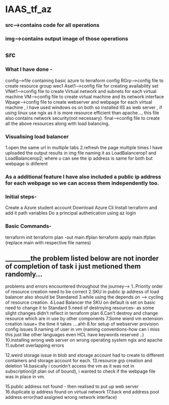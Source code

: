 # IAAS_tf_az


### src-->contains code for all operations
 ### img-->contains output image of those operations

## src
### What I have done -
  config-->file containing basic azure to terraform config
  RGrp-->config file to create resource group wec1
  Aset1-->config file for creating availability set
  VNet1-->config file to create Virtual network and subnets for each virtual machine
  VM-->config file to create virtual machine and its network interface
  Wpage-->config file to create webserver and webpage for each virtual machine , i have used windows os on both so installed IIS as web server , if using linux use ngix as it is more resource efficient than                 apache..., this file also contains network security(not necessary).
  final-->config file to create all the above resources along with load balancing.
  
  
  
### Visualising load balancer 
  1.open the same url in multiple tabs
  2.refresh the page multiple times
  I have uploaded the output results in img file naming it as LoadBalancerop1 and LoadBalancerop2;
  where u can see the ip address is same for both but webpage is diiferent

### As a additional feature I have also included a public ip address for each webpage so we can access them independently too.



### Initial steps-
Create a Azure student account
Download Azure Cli
Install terraform and add it path variables
Do a principal authetication using az login

### Basic Commands-
terraform init
terraform plan -out main.tfplan
terraform apply main.tfplan
(replace main with respective file names)






## ________the problem listed below are not inorder of completion of task i just metioned them randomly...
problems and errors encountered throughout the journey-->
1..Priority order of resource creation need to be correct
2.SKU in public ip address of load balancer also should be Standared
3.while using the depends on --> cycling of resource creation.
4.Load Balancer the SKU on default is set on basic need to change it to Standard 
5.need of destroying resources- as some slight changes didn't reflect in terraform plan
6.Can't destroy and change resource which are in use by other components 
7.Some wierd vm extension creation issue+ the time it takes ....ahh
8.for setup of webserver provision config issues
9.naming of user in vm (naming conventions-how can i miss this just like other languages even HCL have keywords reserved ..)
10.installing wrong web server on wrong operating system ngix and apache
11.subnet overlapping errors

12.weird storage issue in blob and storage account had to create to different containers and storage account for each.
13.resource grp creation and deletion
14.basically i counldn't access the vm as it was not in subscription(jit plan out of bound), i wanted to check if the webpage file was in place in vm.

15.public address not found - then realised to put up web server 
16.duplicate ip address found on virtual network
17.back end address pool address error(had assigned wrong network interface)


